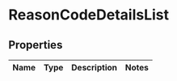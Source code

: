 # ReasonCodeDetailsList

## Properties
Name | Type | Description | Notes
------------ | ------------- | ------------- | -------------
